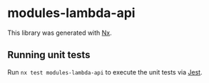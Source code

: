 # modules-lambda-api

This library was generated with [Nx](https://nx.dev).

## Running unit tests

Run `nx test modules-lambda-api` to execute the unit tests via [Jest](https://jestjs.io).
